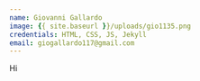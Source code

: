```yaml
---
name: Giovanni Gallardo
image: {{ site.baseurl }}/uploads/gio1135.png
credentials: HTML, CSS, JS, Jekyll
email: giogallardo117@gmail.com
---
```


Hi